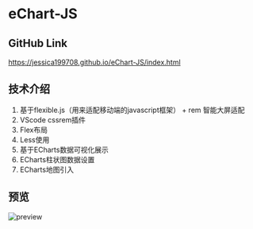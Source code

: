 # eChart-JS

## GitHub Link
https://jessica199708.github.io/eChart-JS/index.html

## 技术介绍
1. 基于flexible.js（用来适配移动端的javascript框架） + rem 智能大屏适配
2. VScode cssrem插件
3. Flex布局
4. Less使用
5. 基于ECharts数据可视化展示
6. ECharts柱状图数据设置
7. ECharts地图引入

## 预览
![preview](https://github.com/jessica199708/eChart-JS/tree/main/imgesimages/preview.png)
